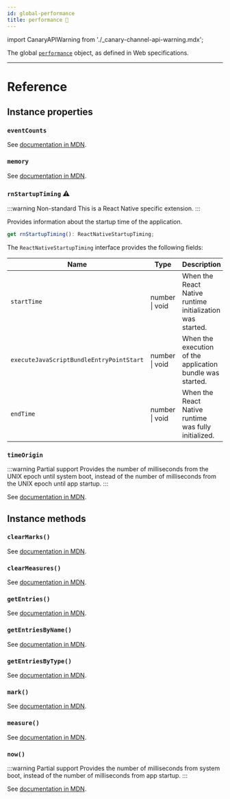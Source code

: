 ```yaml
---
id: global-performance
title: performance 🧪
---
```


import CanaryAPIWarning from './\_canary-channel-api-warning.mdx';

<CanaryAPIWarning />

The global [`performance`](https://developer.mozilla.org/en-US/docs/Web/API/Window/performance) object, as defined in Web specifications.

---

# Reference

## Instance properties

### `eventCounts`

See [documentation in MDN](https://developer.mozilla.org/en-US/docs/Web/API/Performance/eventCounts).

### `memory`

See [documentation in MDN](https://developer.mozilla.org/en-US/docs/Web/API/Performance/memory).

### `rnStartupTiming` ⚠️

:::warning Non-standard
This is a React Native specific extension.
:::

Provides information about the startup time of the application.

```ts
get rnStartupTiming(): ReactNativeStartupTiming;
```

The `ReactNativeStartupTiming` interface provides the following fields:

| Name                                     | Type           | Description                                               |
| ---------------------------------------- | -------------- | --------------------------------------------------------- |
| `startTime`                              | number \| void | When the React Native runtime initialization was started. |
| `executeJavaScriptBundleEntryPointStart` | number \| void | When the execution of the application bundle was started. |
| `endTime`                                | number \| void | When the React Native runtime was fully initialized.      |

### `timeOrigin`

:::warning Partial support
Provides the number of milliseconds from the UNIX epoch until system boot, instead of the number of milliseconds from the UNIX epoch until app startup.
:::

See [documentation in MDN](https://developer.mozilla.org/en-US/docs/Web/API/Performance/timeOrigin).

## Instance methods

### `clearMarks()`

See [documentation in MDN](https://developer.mozilla.org/en-US/docs/Web/API/Performance/clearMarks).

### `clearMeasures()`

See [documentation in MDN](https://developer.mozilla.org/en-US/docs/Web/API/Performance/clearMeasures).

### `getEntries()`

See [documentation in MDN](https://developer.mozilla.org/en-US/docs/Web/API/Performance/getEntries).

### `getEntriesByName()`

See [documentation in MDN](https://developer.mozilla.org/en-US/docs/Web/API/Performance/getEntriesByName).

### `getEntriesByType()`

See [documentation in MDN](https://developer.mozilla.org/en-US/docs/Web/API/Performance/getEntriesByType).

### `mark()`

See [documentation in MDN](https://developer.mozilla.org/en-US/docs/Web/API/Performance/mark).

### `measure()`

See [documentation in MDN](https://developer.mozilla.org/en-US/docs/Web/API/Performance/measure).

### `now()`

:::warning Partial support
Provides the number of milliseconds from system boot, instead of the number of milliseconds from app startup.
:::

See [documentation in MDN](https://developer.mozilla.org/en-US/docs/Web/API/Performance/now).
